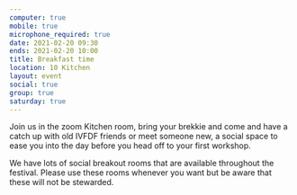 ```yaml
---
computer: true
mobile: true
microphone_required: true
date: 2021-02-20 09:30
ends: 2021-02-20 10:00
title: Breakfast time
location: 10 Kitchen
layout: event
social: true
group: true
saturday: true
---
```

Join us in the zoom Kitchen room, bring your brekkie and come and have a catch up with old IVFDF friends or meet someone new, a social space to ease you into the day before you head off to your first workshop.

We have lots of social breakout rooms that are available throughout the festival. Please use these rooms whenever you want but be aware that these will not be stewarded. 

